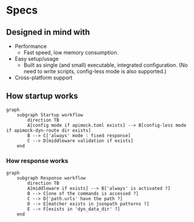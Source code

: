 # Specs

## Designed in mind with

- Performance
    - Fast speed, low memory consumption.
- Easy setup/usage
    - Built as single (and small) executable, integrated configuration. (No need to write scripts, config-less mode is also supported.)
- Cross-platform support

## How startup works

```mermaid
graph
    subgraph Startup workflow
        direction TB
        A[config mode if apimock.toml exists] --> B[config-less mode if apimock-dyn-route dir exists]
        B --> C['always' mode : fixed response]
        C --> D[middleware validation if exists]
    end
```

### How response works

```mermaid
graph
    subgraph Response workflow
        direction TB
        A[middleware if exists] --> B['always' is activated ?]
        B --> C[one of the commands is accessed ?]
        C --> D['path.urls' have the path ?]
        D --> E[matcher exists in jsonpath patterns ?]
        E --> F[exists in 'dyn_data_dir' ?]
    end
```

